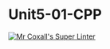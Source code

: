 # Unit5-01-CPP
[![Mr Coxall's Super Linter](https://github.com/ICS3U-Programming-KevinC/Unit5-01-CPP/workflows/Mr%20Coxall's%20Super%20Linter/badge.svg)](https://github.com/ICS3U-Programming-KevinC/Unit5-01-CPP/actions/)
